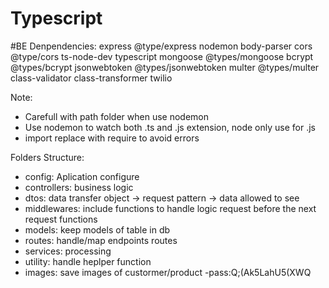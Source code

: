 # Typescript
#BE
Denpendencies: express  @type/express nodemon  body-parser cors @type/cors ts-node-dev typescript mongoose @types/mongoose bcrypt @types/bcrypt jsonwebtoken @types/jsonwebtoken multer @types/multer class-validator class-transformer twilio

Note: 
- Carefull with path folder when use nodemon
- Use nodemon to watch both .ts and .js extension, node only use for .js 
- import replace with require to avoid errors

Folders Structure:
- config: Aplication configure
- controllers: business logic
- dtos: data transfer object -> request pattern -> data allowed to see
- middlewares: include functions to handle logic request before the next request functions
- models: keep models of table in db
- routes: handle/map endpoints routes
- services: processing
- utility: handle heplper function
- images: save images of custormer/product 
-pass:Q;(Ak5LahU5(XWQ
